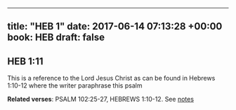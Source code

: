
---
title: "HEB 1"
date: 2017-06-14 07:13:28 +00:00
book: HEB
draft: false
---

## HEB 1:11

This is a reference to the Lord Jesus Christ as can be found in Hebrews 1:10-12 where the writer paraphrase this psalm

**Related verses**: PSALM 102:25-27, HEBREWS 1:10-12. See [notes](https://my.bible.com/notes/2657246009684124388)

